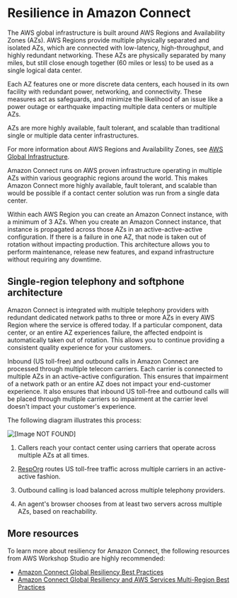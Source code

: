 # Resilience in Amazon Connect<a name="disaster-recovery-resiliency"></a>

The AWS global infrastructure is built around AWS Regions and Availability Zones \(AZs\)\. AWS Regions provide multiple physically separated and isolated AZs, which are connected with low\-latency, high\-throughput, and highly redundant networking\. These AZs are physically separated by many miles, but still close enough together \(60 miles or less\) to be used as a single logical data center\. 

Each AZ features one or more discrete data centers, each housed in its own facility with redundant power, networking, and connectivity\. These measures act as safeguards, and minimize the likelihood of an issue like a power outage or earthquake impacting multiple data centers or multiple AZs\. 

AZs are more highly available, fault tolerant, and scalable than traditional single or multiple data center infrastructures\.

For more information about AWS Regions and Availability Zones, see [AWS Global Infrastructure](http://aws.amazon.com/about-aws/global-infrastructure/)\.

Amazon Connect runs on AWS proven infrastructure operating in multiple AZs within various geographic regions around the world\. This makes Amazon Connect more highly available, fault tolerant, and scalable than would be possible if a contact center solution was run from a single data center\. 

Within each AWS Region you can create an Amazon Connect instance, with a minimum of 3 AZs\. When you create an Amazon Connect instance, that instance is propagated across those AZs in an active\-active\-active configuration\. If there is a failure in one AZ, that node is taken out of rotation without impacting production\. This architecture allows you to perform maintenance, release new features, and expand infrastructure without requiring any downtime\.

## Single\-region telephony and softphone architecture<a name="telephony-recovery-resiliency"></a>

Amazon Connect is integrated with multiple telephony providers with redundant dedicated network paths to three or more AZs in every AWS Region where the service is offered today\. If a particular component, data center, or an entire AZ experiences failure, the affected endpoint is automatically taken out of rotation\. This allows you to continue providing a consistent quality experience for your customers\. 

Inbound \(US toll\-free\) and outbound calls in Amazon Connect are processed through multiple telecom carriers\. Each carrier is connected to multiple AZs in an active\-active configuration\. This ensures that impairment of a network path or an entire AZ does not impact your end\-customer experience\. It also ensures that inbound US toll\-free and outbound calls will be placed through multiple carriers so impairment at the carrier level doesn't impact your customer's experience\.

The following diagram illustrates this process: 

![\[Image NOT FOUND\]](http://docs.aws.amazon.com/connect/latest/adminguide/images/disaster-recovery-resiliency.png)

1. Callers reach your contact center using carriers that operate across multiple AZs at all times\.

1.  [RespOrg](https://en.wikipedia.org/wiki/RespOrg) routes US toll\-free traffic across multiple carriers in an active\-active fashion\.

1. Outbound calling is load balanced across multiple telephony providers\.

1. An agent's browser chooses from at least two servers across multiple AZs, based on reachability\.

## More resources<a name="more-resources-resiliency"></a>

To learn more about resiliency for Amazon Connect, the following resources from AWS Workshop Studio are highly recommended:
+ [Amazon Connect Global Resiliency Best Practices](https://catalog.workshops.aws/amazon-connect-global-resiliency/en-US/connectbestpractices) 
+ [Amazon Connect Global Resiliency and AWS Services Multi\-Region Best Practices](https://catalog.workshops.aws/amazon-connect-global-resiliency/en-US/awsservicesbestpractices) 